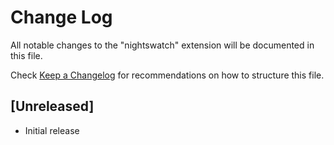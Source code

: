 # Change Log

All notable changes to the "nightswatch" extension will be documented in this file.

Check [Keep a Changelog](http://keepachangelog.com/) for recommendations on how to structure this file.

## [Unreleased]

- Initial release